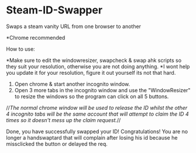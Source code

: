 # Steam-ID-Swapper
Swaps a steam vanity URL from one browser to another

*Chrome recommended

How to use: 

*Make sure to edit the windowresizer, swapcheck & swap ahk scripts so they suit your resolution, otherwise you are not doing anything.
*I wont help you update it for your resolution, figure it out yourself its not that hard.

1. Open chrome & start another incognito window.
2. Open 3 more tabs in the incognito window and use the "WindowResizer" to resize the windows so the program can click on all 5 buttons.

//*The normal chrome window will be used to release the ID whilst the other 4 incognito tabs will be the same account that will attempt to claim the ID 4 times so it doesn't  mess up the claim request.*//


Done, you have successfully swapped your ID! Congratulations!  You are no longer a handswaptard that will complain after losing his id because he missclicked the button or delayed the req.
